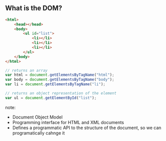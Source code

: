 ##  What is the DOM?

````html
<html>
    <head></head>
    <body>
        <ul id="list">
            <li></li>
            <li></li>
            <li></li>
        </ul>
    </body>
</html>
````

````javascript
// returns an array
var html = document.getElementsByTagName("html");
var body = document.getElementsByTagName("body");
var li = document.getElementsByTagName("li");

// returns an object representation of the element
var ul = document.getElementById("list");
````


note:
* Document Object Model
* Programming interface for HTML and XML documents
* Defines a programmatic API to the structure of the document, so we can
  programatically cahnge it
